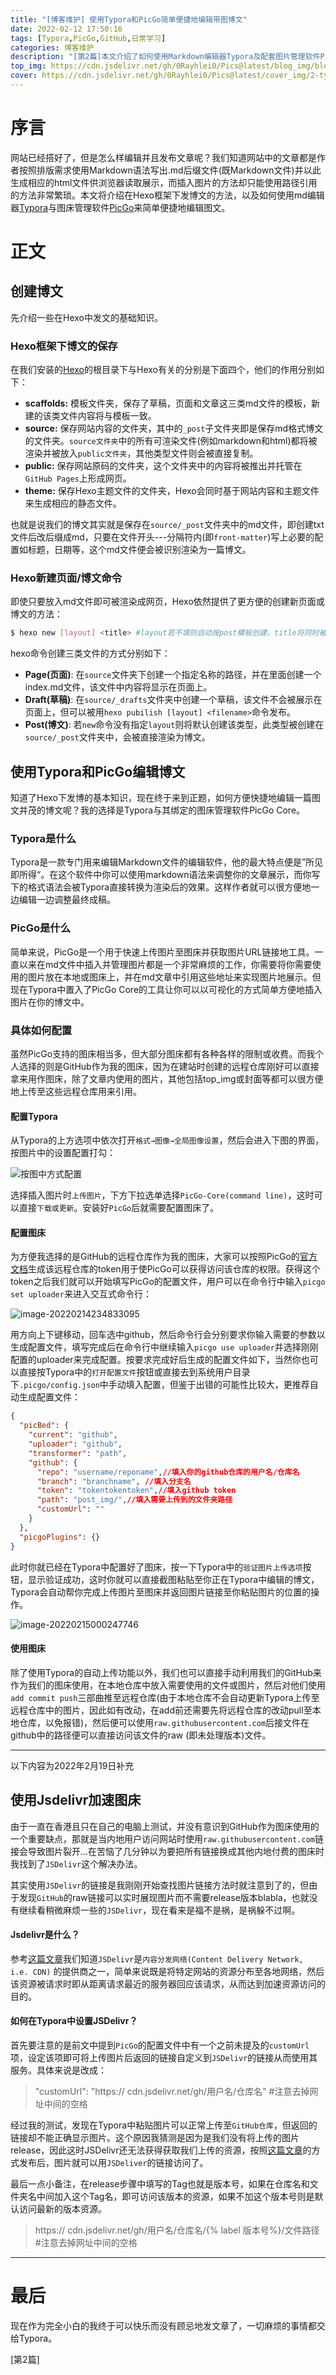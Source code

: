 ```yaml
---
title: "[博客维护] 使用Typora和PicGo简单便捷地编辑带图博文"
date: 2022-02-12 17:50:16
tags: [Typora,PicGo,GitHub,日常学习]
categories: 博客维护
description: "[第2篇]本文介绍了如何使用Markdown编辑器Typora及配套图片管理软件PicGo便捷地编辑和管理博文。"
top_img: https://cdn.jsdelivr.net/gh/0Rayhlei0/Pics@latest/blog_img/blog.jpg
cover: https://cdn.jsdelivr.net/gh/0Rayhlei0/Pics@latest/cover_img/2-typora_picgo_config.jpg
---
```


# 序言

网站已经搭好了，但是怎么样编辑并且发布文章呢？我们知道网站中的文章都是作者按照排版需求使用Markdown语法写出.md后缀文件(既Markdown文件)并以此生成相应的html文件供浏览器读取展示，而插入图片的方法却只能使用路径引用的方法非常繁琐。本文将介绍在Hexo框架下发博文的方法，以及如何使用md编辑器[Typora][1]与图床管理软件[PicGo][2]来简单便捷地编辑图文。

# 正文

## 创建博文

先介绍一些在Hexo中发文的基础知识。

### Hexo框架下博文的保存

在我们安装的[Hexo][3]的根目录下与Hexo有关的分别是下面四个，他们的作用分别如下：

- **scaffolds:** 模板文件夹，保存了草稿，页面和文章这三类md文件的模板，新建的该类文件内容将与模板一致。
- **source:** 保存网站内容的文件夹，其中的`_post`子文件夹即是保存md格式博文的文件夹。`source文件夹`中的所有可渲染文件(例如markdown和html)都将被渲染并被放入`public文件夹`，其他类型文件则会被直接复制。
- **public:** 保存网站原码的文件夹，这个文件夹中的内容将被推出并托管在`GitHub Pages`上形成网页。
- **theme:** 保存Hexo主题文件的文件夹，Hexo会同时基于网站内容和主题文件来生成相应的静态文件。

也就是说我们的博文其实就是保存在`source/_post`文件夹中的md文件，即创建txt文件后改后缀成md，只要在文件开头---分隔符内(即`front-matter`)写上必要的配置如标题，日期等，这个md文件便会被识别渲染为一篇博文。

### Hexo新建页面/博文命令

即使只要放入md文件即可被渲染成网页，Hexo依然提供了更方便的创建新页面或博文的方法：

```bash
$ hexo new [layout] <title> #layout若不填则自动按post模板创建，title将同时被用于文件名和frontmatter中的title参数
```

hexo命令创建三类文件的方式分别如下：

- **Page(页面)**: 在`source`文件夹下创建一个指定名称的路径，并在里面创建一个index.md文件，该文件中内容将显示在页面上。
- **Draft(草稿)**: 在`source/_drafts`文件夹中创建一个草稿，该文件不会被展示在页面上，但可以被用`hexo pubilish [layout] <filename>`命令发布。
- **Post(博文)**: 若`new`命令没有指定`layout`则将默认创建该类型，此类型被创建在`source/_post`文件夹中，会被直接渲染为博文。

## 使用Typora和PicGo编辑博文

知道了Hexo下发博的基本知识，现在终于来到正题，如何方便快捷地编辑一篇图文并茂的博文呢？我的选择是Typora与其绑定的图床管理软件PicGo Core。

### Typora是什么

Typora是一款专门用来编辑Markdown文件的编辑软件，他的最大特点便是”所见即所得“。在这个软件中你可以使用markdown语法来调整你的文章展示，而你写下的格式语法会被Typora直接转换为渲染后的效果。这样作者就可以很方便地一边编辑一边调整最终成稿。

### PicGo是什么

简单来说，PicGo是一个用于快速上传图片至图床并获取图片URL链接地工具。一直以来在md文件中插入并管理图片都是一个非常麻烦的工作，你需要将你需要使用的图片放在本地或图床上，并在md文章中引用这些地址来实现图片地展示。但现在Typora中置入了PicGo Core的工具让你可以以可视化的方式简单方便地插入图片在你的博文中。

### 具体如何配置

虽然PicGo支持的图床相当多，但大部分图床都有各种各样的限制或收费。而我个人选择的则是GitHub作为我的图床，因为在建站时创建的远程仓库刚好可以直接拿来用作图床，除了文章内使用的图片，其他包括top_img或封面等都可以很方便地上传至这些远程仓库用来引用。

#### 配置Typora

从Typora的上方选项中依次打开`格式→图像→全局图像设置`，然后会进入下图的界面，按图片中的设置配置打勾：

![按图中方式配置](https://cdn.jsdelivr.net/gh/0Rayhlei0/Pics/post_img/image-20220214215927465.png)

选择插入图片时`上传图片`，下方下拉选单选择`PicGo-Core(command line)`，这时可以直接`下载或更新`。安装好`PicGo`后就需要配置图床了。

#### 配置图床

为方便我选择的是GitHub的远程仓库作为我的图床，大家可以按照PicGo的[官方文档][4]生成该远程仓库的token用于使PicGo可以获得访问该仓库的权限。获得这个token之后我们就可以开始填写PicGo的配置文件，用户可以在命令行中输入`picgo set uploader`来进入交互式命令行：

![image-20220214234833095](https://cdn.jsdelivr.net/gh/0Rayhlei0/Pics/post_img/image-20220214234833095.png)

用方向上下键移动，回车选中github，然后命令行会分别要求你输入需要的参数以生成配置文件，填写完成后在命令行中继续输入`picgo use uploader`并选择刚刚配置的uploader来完成配置。按要求完成好后生成的配置文件如下，当然你也可以直接按Typora中的`打开配置文件`按钮或直接去到系统用户目录下`.picgo/config.json`中手动填入配置，但鉴于出错的可能性比较大，更推荐自动生成配置文件：

```json
{
  "picBed": {
    "current": "github",
    "uploader": "github",
    "transformer": "path",
    "github": {
      "repo": "username/reponame",//填入你的github仓库的用户名/仓库名
      "branch": "branchname", //填入分支名
      "token": "tokentokentoken",//填入github token
      "path": "post_img/",//填入需要上传到的文件夹路径
      "customUrl": ""
    }
  },
  "picgoPlugins": {}
}
```

此时你就已经在Typora中配置好了图床，按一下Typora中的`验证图片上传选项`按钮，显示验证成功，这时你就可以直接截图粘贴至你正在Typora中编辑的博文，Typora会自动帮你完成上传图片至图床并返回图片链接至你粘贴图片的位置的操作。

![image-20220215000247746](https://cdn.jsdelivr.net/gh/0Rayhlei0/Pics/post_img/image-20220215000247746.png)

#### 使用图床

除了使用Typora的自动上传功能以外，我们也可以直接手动利用我们的GitHub来作为我们的图床使用，在本地仓库中放入需要使用的文件或图片，然后对他们使用 `add commit push`三部曲推至远程仓库(由于本地仓库不会自动更新Typora上传至远程仓库中的图片，因此如有改动，在add前还需要先将远程仓库的改动pull至本地仓库，以免报错)，然后便可以使用`raw.githubusercontent.com`后接文件在github中的路径便可以直接访问该文件的raw (即未处理版本)文件。

---

以下内容为2022年2月19日补充

## 使用Jsdelivr加速图床

由于一直在香港且只在自己的电脑上测试，并没有意识到GitHub作为图床使用的一个重要缺点，那就是当内地用户访问网站时使用`raw.githubusercontent.com`链接会导致图片裂开...在苦恼了几分钟以为要把所有链接换成其他内地付费的图床时我找到了`JSDelivr`这个解决办法。

其实使用`JSDelivr`的链接是我刚刚开始查找图片链接方法时就注意到了的，但由于发现`GitHub`的raw链接可以实时展现图片而不需要release版本blabla，也就没有继续看稍微麻烦一些的`JSDelivr`，现在看来是福不是祸，是祸躲不过啊。

#### Jsdelivr是什么？

参考[这篇文章][5]我们知道`JSDelivr`是`内容分发网络(Content Delivery Network, i.e. CDN)` 的提供商之一，简单来说既是将特定网站的资源分布至各地网络，然后该资源被请求时即从距离请求最近的服务器回应该请求，从而达到加速资源访问的目的。

#### 如何在Typora中设置JSDelivr？

首先要注意的是前文中提到`PicGo`的配置文件中有一个之前未提及的`customUrl`项，设定该项即可将上传图片后返回的链接自定义到`JSDelivr`的链接从而使用其服务。具体来说是改成：

> "customUrl": "https:// cdn.jsdelivr.net/gh/用户名/仓库名"   #注意去掉网址中间的空格

经过我的测试，发现在Typora中粘贴图片可以正常上传至`GitHub仓库`，但返回的链接却不能正确显示图片。这个原因我猜测是因为是我们没有将上传的图片release，因此这时JSDelivr还无法获得获取我们上传的资源，按照[这篇文章][6]的方式发布后，图片就可以用`JSDeliver`的链接访问了。

最后一点小备注，在release步骤中填写的Tag也就是版本号，如果在仓库名和文件夹名中间加入这个Tag名，即可访问该版本的资源，如果不加这个版本号则是默认访问最新的版本资源。

> https:// cdn.jsdelivr.net/gh/用户名/仓库名/{% label 版本号%}/文件路径   #注意去掉网址中间的空格

---

# 最后

现在作为完全小白的我终于可以快乐而没有顾忌地发文章了，一切麻烦的事情都交给Typora。

[第2篇]

[1]: https://typora.io/	"Typora Website"
[2]: https://picgo.github.io/PicGo-Core-Doc/zh/guide/config.html#picbed-tcyun 	"PicGo-Core Documentation"
[3]: https://hexo.io/docs/setup	"Setup for Hexo"
[4]: https://picgo.github.io/PicGo-Doc/zh/guide/config.html#github%E5%9B%BE%E5%BA%8A	"PicoGo Configuration on GitHub图床"

[5]: https://www.dazhuanlan.com/charmsky/topics/1636035	"前端 使用JSDelivr加速加载Github资源"
[6]: https://www.cnblogs.com/yu-du-chen/p/12109065.html	"jsdelivr的使用"

